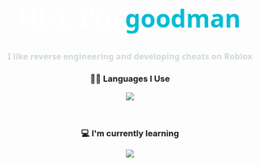 <h1 align="center" style="color:#fff;font-family:Segoe UI,Roboto,sans-serif;font-size:3rem;">
  Hi 👋, I'm <span style="color:#00bcd4;">goodman</span>
</h1>

<h3 align="center" style="color:#cfd8dc;font-family:Segoe UI,Roboto,sans-serif;">
  I like reverse engineering and developing cheats on Roblox
</h3>

<h3 align="center">👨‍💻 Languages I Use</h3>
<p align="center">
  <a href="https://skillicons.dev">
    <img src="https://skillicons.dev/icons?i=python,lua,js,cs,cpp" />
  </a>
</p>
<br>

<h3 align="center">💻 I'm currently learning</h3>
<p align="center">
  <a href="https://skillicons.dev">
    <img src="https://skillicons.dev/icons?i=go" />
  </a>
</p>
<br>
